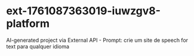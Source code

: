 # ext-1761087363019-iuwzgv8-platform
AI-generated project via External API - Prompt: crie um site de speech for text para qualquer idioma
